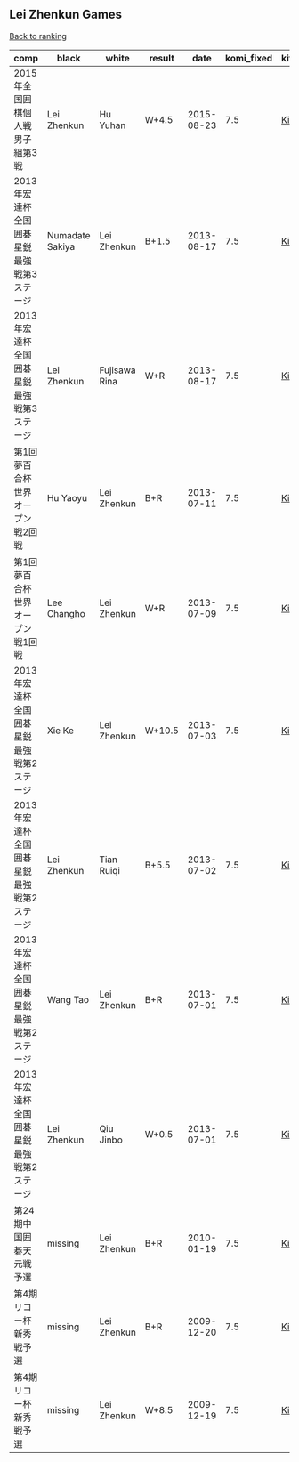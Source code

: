 ## Lei Zhenkun Games

[Back to ranking](../../index.md)




| **comp** | **black** | **white** | **result** | **date** | **komi_fixed** | **kifu** | 
| --- | --- | --- | --- | --- | --- | --- |
| 2015年全国囲棋個人戦男子組第3戦 | Lei Zhenkun | Hu Yuhan | W+4.5 | 2015-08-23 | 7.5 | [Kifu](https://kifudepot.net/kifucontents.php?id=6lUk7tV1ksRUHL%2FXBjLTjQ%3D%3D) | 
| 2013年宏達杯全国囲碁星鋭最強戦第3ステージ | Numadate Sakiya | Lei Zhenkun | B+1.5 | 2013-08-17 | 7.5 | [Kifu](https://kifudepot.net/kifucontents.php?id=C1vMcrNiuTsMGu%2FqTTNZZQ%3D%3D) | 
| 2013年宏達杯全国囲碁星鋭最強戦第3ステージ | Lei Zhenkun | Fujisawa Rina | W+R | 2013-08-17 | 7.5 | [Kifu](https://kifudepot.net/kifucontents.php?id=7cjvhj8LfXrHluSdh0S7vg%3D%3D) | 
| 第1回夢百合杯世界オープン戦2回戦 | Hu Yaoyu | Lei Zhenkun | B+R | 2013-07-11 | 7.5 | [Kifu](https://kifudepot.net/kifucontents.php?id=lXgLRloF6EGg09gXmU6Wow%3D%3D) | 
| 第1回夢百合杯世界オープン戦1回戦 | Lee Changho | Lei Zhenkun | W+R | 2013-07-09 | 7.5 | [Kifu](https://kifudepot.net/kifucontents.php?id=fBn0xtGmwt2z4CE3oHWHWQ%3D%3D) | 
| 2013年宏達杯全国囲碁星鋭最強戦第2ステージ | Xie Ke | Lei Zhenkun | W+10.5 | 2013-07-03 | 7.5 | [Kifu](https://kifudepot.net/kifucontents.php?id=FeAqn4r91GZc5U8SD%2BvT6A%3D%3D) | 
| 2013年宏達杯全国囲碁星鋭最強戦第2ステージ | Lei Zhenkun | Tian Ruiqi | B+5.5 | 2013-07-02 | 7.5 | [Kifu](https://kifudepot.net/kifucontents.php?id=04JaFdUMx4wv8si%2FSY1ksQ%3D%3D) | 
| 2013年宏達杯全国囲碁星鋭最強戦第2ステージ | Wang Tao | Lei Zhenkun | B+R | 2013-07-01 | 7.5 | [Kifu](https://kifudepot.net/kifucontents.php?id=9BuJDZAuJKQsaP1QySHcIQ%3D%3D) | 
| 2013年宏達杯全国囲碁星鋭最強戦第2ステージ | Lei Zhenkun | Qiu Jinbo | W+0.5 | 2013-07-01 | 7.5 | [Kifu](https://kifudepot.net/kifucontents.php?id=YBgTcDaXe44yKbnWsUPl4g%3D%3D) | 
| 第24期中国囲碁天元戦予選 | missing | Lei Zhenkun | B+R | 2010-01-19 | 7.5 | [Kifu](https://kifudepot.net/kifucontents.php?id=5aDN6DgaIGdl7fBRnKkB1A%3D%3D) | 
| 第4期リコー杯新秀戦予選 | missing | Lei Zhenkun | B+R | 2009-12-20 | 7.5 | [Kifu](https://kifudepot.net/kifucontents.php?id=HcypfYi1UkJvHyHJVu9DqQ%3D%3D) | 
| 第4期リコー杯新秀戦予選 | missing | Lei Zhenkun | W+8.5 | 2009-12-19 | 7.5 | [Kifu](https://kifudepot.net/kifucontents.php?id=UZf0PD1FItBMU3g3eUUp6g%3D%3D) |





